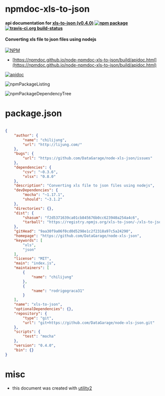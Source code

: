 # npmdoc-xls-to-json

#### api documentation for  [xls-to-json (v0.4.0)](https://github.com/DataGarage/node-xls-json)  [![npm package](https://img.shields.io/npm/v/npmdoc-xls-to-json.svg?style=flat-square)](https://www.npmjs.org/package/npmdoc-xls-to-json) [![travis-ci.org build-status](https://api.travis-ci.org/npmdoc/node-npmdoc-xls-to-json.svg)](https://travis-ci.org/npmdoc/node-npmdoc-xls-to-json)

#### Converting xls file to json files using nodejs

[![NPM](https://nodei.co/npm/xls-to-json.png?downloads=true&downloadRank=true&stars=true)](https://www.npmjs.com/package/xls-to-json)

- [https://npmdoc.github.io/node-npmdoc-xls-to-json/build/apidoc.html](https://npmdoc.github.io/node-npmdoc-xls-to-json/build/apidoc.html)

[![apidoc](https://npmdoc.github.io/node-npmdoc-xls-to-json/build/screenCapture.buildCi.browser.%252Ftmp%252Fbuild%252Fapidoc.html.png)](https://npmdoc.github.io/node-npmdoc-xls-to-json/build/apidoc.html)

![npmPackageListing](https://npmdoc.github.io/node-npmdoc-xls-to-json/build/screenCapture.npmPackageListing.svg)

![npmPackageDependencyTree](https://npmdoc.github.io/node-npmdoc-xls-to-json/build/screenCapture.npmPackageDependencyTree.svg)



# package.json

```json

{
    "author": {
        "name": "chilijung",
        "url": "http://lijung.com/"
    },
    "bugs": {
        "url": "https://github.com/DataGarage/node-xls-json/issues"
    },
    "dependencies": {
        "csv": "~0.3.6",
        "xlsx": "0.8.0"
    },
    "description": "Converting xls file to json files using nodejs",
    "devDependencies": {
        "mocha": "~1.17.1",
        "should": "~3.1.2"
    },
    "directories": {},
    "dist": {
        "shasum": "f2d5371639ca01cb845676b0cc623940a254a4c6",
        "tarball": "https://registry.npmjs.org/xls-to-json/-/xls-to-json-0.4.0.tgz"
    },
    "gitHead": "9aa30f9a06f0cd0d5298e1c2f2318a97c5a24290",
    "homepage": "https://github.com/DataGarage/node-xls-json",
    "keywords": [
        "xls",
        "json"
    ],
    "license": "MIT",
    "main": "index.js",
    "maintainers": [
        {
            "name": "chilijung"
        },
        {
            "name": "rodrigograca31"
        }
    ],
    "name": "xls-to-json",
    "optionalDependencies": {},
    "repository": {
        "type": "git",
        "url": "git+https://github.com/DataGarage/node-xls-json.git"
    },
    "scripts": {
        "test": "mocha"
    },
    "version": "0.4.0",
    "bin": {}
}
```



# misc
- this document was created with [utility2](https://github.com/kaizhu256/node-utility2)
